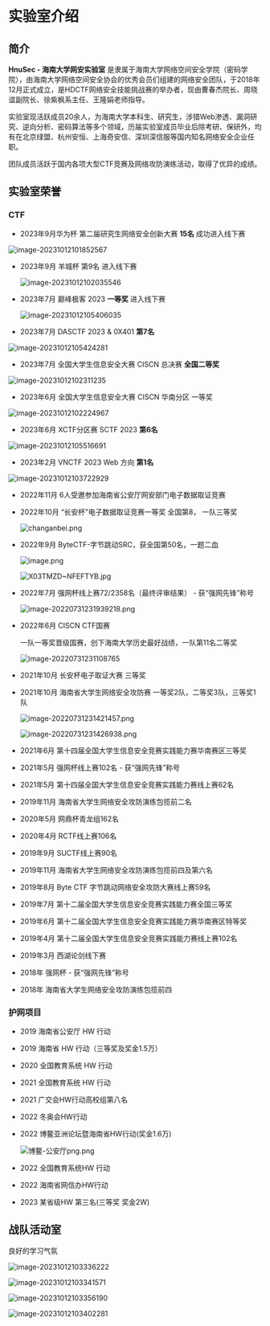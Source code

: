 # 实验室介绍

## 简介

**HnuSec - 海南大学网安实验室** 是隶属于海南大学网络空间安全学院（密码学院），由海南大学网络空间安全协会的优秀会员们组建的网络安全团队，于2018年12月正式成立，是HDCTF网络安全技能挑战赛的举办者，现由曹春杰院长、周晓谊副院长、徐紫枫系主任、王隆娟老师指导。

实验室现活跃成员20余人，为海南大学本科生、研究生，涉猎Web渗透、漏洞研究、逆向分析、密码算法等多个领域，历届实验室成员毕业后除考研、保研外，均有在北京绿盟、杭州安恒、上海奇安信、深圳深信服等国内知名网络安全企业任职。

团队成员活跃于国内各项大型CTF竞赛及网络攻防演练活动，取得了优异的成绩。

## 实验室荣誉

### CTF

- 2023年9月华为杯 第二届研究生网络安全创新大赛 **15名** 成功进入线下赛

![image-20231012101852567](https://boogipop-1314143616.cos.ap-beijing.myqcloud.com/image-20231012101852567.png)

- 2023年9月 羊城杯 第9名 进入线下赛

  ![image-20231012102035546](https://boogipop-1314143616.cos.ap-beijing.myqcloud.com/image-20231012102035546.png)

- 2023年7月 巅峰极客 2023 **一等奖** 进入线下赛

  ![image-20231012105406035](https://boogipop-1314143616.cos.ap-beijing.myqcloud.com/image-20231012105406035.png)

- 2023年7月 DASCTF 2023 & 0X401 **第7名**

![image-20231012105424281](https://boogipop-1314143616.cos.ap-beijing.myqcloud.com/image-20231012105424281.png)



- 2023年7月 全国大学生信息安全大赛 CISCN 总决赛 **全国二等奖**

![image-20231012102311235](https://boogipop-1314143616.cos.ap-beijing.myqcloud.com/image-20231012102311235.png)

- 2023年6月 全国大学生信息安全大赛 CISCN 华南分区 一等奖

![image-20231012102224967](https://boogipop-1314143616.cos.ap-beijing.myqcloud.com/image-20231012102224967.png)

- 2023年6月 XCTF分区赛 SCTF 2023 **第6名**

![image-20231012105516691](https://boogipop-1314143616.cos.ap-beijing.myqcloud.com/image-20231012105516691.png)

- 2023年2月 VNCTF 2023 Web 方向 **第1名**

![image-20231012103722929](https://boogipop-1314143616.cos.ap-beijing.myqcloud.com/image-20231012103722929.png)

- 2022年11月 6人受邀参加海南省公安厅网安部门电子数据取证竞赛

- 2022年10月 “长安杯”电子数据取证竞赛一等奖 全国第8， 一队三等奖

  ![changanbei.png](https://s2.loli.net/2022/11/26/uslL1PXh8gmVB7y.png)

- 2022年9月 ByteCTF-字节跳动SRC，获全国第50名，一题二血

  ![image.png](https://s2.loli.net/2022/10/10/9HJYa8RpQEZBuVj.jpg)

  ![X03TMZD~NFEFTYB.jpg](https://s2.loli.net/2022/10/10/6e3omKcSaOf1Atj.png)

- 2022年7月 强网杯线上赛72/2358名（最终评审结果） - 获“强网先锋”称号

  ![image-20220731231939218.png](https://s2.loli.net/2022/07/31/XaRxkjm5Z2qELDv.png)

- 2022年6月 CISCN CTF国赛

  一队一等奖晋级国赛，创下海南大学历史最好战绩，一队第11名二等奖

  ![image-20220731231108765](https://s2.loli.net/2022/07/31/qbijWow3KTXpErv.png)

- 2021年10月 长安杯电子取证大赛 三等奖

- 2021年10月 海南省大学生网络安全攻防赛 一等奖2队，二等奖3队，三等奖1队

  ![image-20220731231421457.png](https://s2.loli.net/2022/07/31/HrJPFkwXy9dBWAM.png)

  ![image-20220731231426938.png](https://s2.loli.net/2022/07/31/1D24EFbNuBWljXf.png)

- 2021年6月 第十四届全国大学生信息安全竞赛实践能力赛华南赛区三等奖

- 2021年5月 强网杯线上赛102名 - 获“强网先锋”称号

- 2021年5月 第十四届全国大学生信息安全竞赛实践能力赛线上赛62名

- 2019年11月 海南省大学生网络安全攻防演练包揽前二名

- 2020年5月 网鼎杯青龙组162名

- 2020年4月 RCTF线上赛106名

- 2019年9月 SUCTF线上赛90名

- 2019年11月 海南省大学生网络安全攻防演练包揽前四及第六名

- 2019年8月 Byte CTF 字节跳动网络安全攻防大赛线上赛59名

- 2019年7月 第十二届全国大学生信息安全竞赛实践能力赛全国三等奖

- 2019年6月 第十二届全国大学生信息安全竞赛实践能力赛华南赛区特等奖

- 2019年4月 第十二届全国大学生信息安全竞赛实践能力赛线上赛102名

- 2019年3月 西湖论剑线下赛

- 2018年 强网杯 - 获“强网先锋”称号

- 2018年 海南省大学生网络安全攻防演练包揽前四

### 护网项目
- 2019 海南省公安厅 HW 行动

- 2019 海南省 HW 行动（三等奖及奖金1.5万）

- 2020 全国教育系统 HW 行动

- 2021 全国教育系统 HW 行动

- 2021 广交会HW行动高校组第八名

- 2022 冬奥会HW行动

- 2022 博鳌亚洲论坛暨海南省HW行动(奖金1.6万)

  ![博鳌-公安厅png.png](https://s2.loli.net/2022/07/31/ZjTc6eUvzFCwuqE.png)

- 2022 全国教育系统HW 行动

- 2022 海南省网信办HW行动

- 2023 某省级HW 第三名(三等奖 奖金2W)



## 战队活动室

良好的学习气氛

![image-20231012103336222](https://boogipop-1314143616.cos.ap-beijing.myqcloud.com/image-20231012103336222.png)

![image-20231012103341571](https://boogipop-1314143616.cos.ap-beijing.myqcloud.com/image-20231012103341571.png)

![image-20231012103356190](https://boogipop-1314143616.cos.ap-beijing.myqcloud.com/image-20231012103356190.png)

![image-20231012103402281](https://boogipop-1314143616.cos.ap-beijing.myqcloud.com/image-20231012103402281.png)
